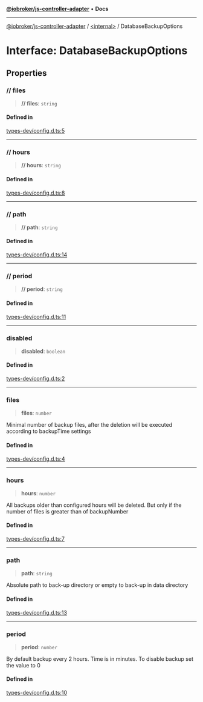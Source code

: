 [**@iobroker/js-controller-adapter**](../../README.md) • **Docs**

***

[@iobroker/js-controller-adapter](../../globals.md) / [\<internal\>](../README.md) / DatabaseBackupOptions

# Interface: DatabaseBackupOptions

## Properties

### // files

> **// files**: `string`

#### Defined in

[types-dev/config.d.ts:5](https://github.com/ioBroker/ioBroker.js-controller/blob/ec9b0b016d2d4f5ad1591c6bd149fd060033bed1/packages/types-dev/config.d.ts#L5)

***

### // hours

> **// hours**: `string`

#### Defined in

[types-dev/config.d.ts:8](https://github.com/ioBroker/ioBroker.js-controller/blob/ec9b0b016d2d4f5ad1591c6bd149fd060033bed1/packages/types-dev/config.d.ts#L8)

***

### // path

> **// path**: `string`

#### Defined in

[types-dev/config.d.ts:14](https://github.com/ioBroker/ioBroker.js-controller/blob/ec9b0b016d2d4f5ad1591c6bd149fd060033bed1/packages/types-dev/config.d.ts#L14)

***

### // period

> **// period**: `string`

#### Defined in

[types-dev/config.d.ts:11](https://github.com/ioBroker/ioBroker.js-controller/blob/ec9b0b016d2d4f5ad1591c6bd149fd060033bed1/packages/types-dev/config.d.ts#L11)

***

### disabled

> **disabled**: `boolean`

#### Defined in

[types-dev/config.d.ts:2](https://github.com/ioBroker/ioBroker.js-controller/blob/ec9b0b016d2d4f5ad1591c6bd149fd060033bed1/packages/types-dev/config.d.ts#L2)

***

### files

> **files**: `number`

Minimal number of backup files, after the deletion will be executed according to backupTime settings

#### Defined in

[types-dev/config.d.ts:4](https://github.com/ioBroker/ioBroker.js-controller/blob/ec9b0b016d2d4f5ad1591c6bd149fd060033bed1/packages/types-dev/config.d.ts#L4)

***

### hours

> **hours**: `number`

All backups older than configured hours will be deleted. But only if the number of files is greater than of backupNumber

#### Defined in

[types-dev/config.d.ts:7](https://github.com/ioBroker/ioBroker.js-controller/blob/ec9b0b016d2d4f5ad1591c6bd149fd060033bed1/packages/types-dev/config.d.ts#L7)

***

### path

> **path**: `string`

Absolute path to back-up directory or empty to back-up in data directory

#### Defined in

[types-dev/config.d.ts:13](https://github.com/ioBroker/ioBroker.js-controller/blob/ec9b0b016d2d4f5ad1591c6bd149fd060033bed1/packages/types-dev/config.d.ts#L13)

***

### period

> **period**: `number`

By default backup every 2 hours. Time is in minutes. To disable backup set the value to 0

#### Defined in

[types-dev/config.d.ts:10](https://github.com/ioBroker/ioBroker.js-controller/blob/ec9b0b016d2d4f5ad1591c6bd149fd060033bed1/packages/types-dev/config.d.ts#L10)
